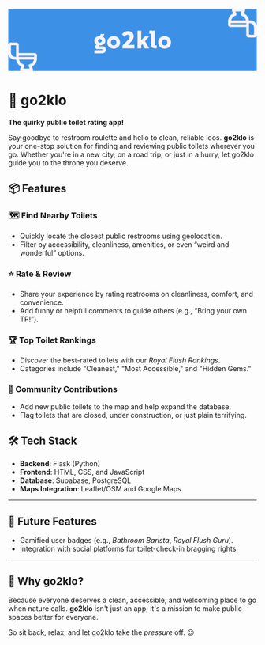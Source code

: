 ![banner where?](https://github.com/czett/go2klo/blob/main/static/img/banner.png)

# 🚽 go2klo  

**The quirky public toilet rating app!**  

Say goodbye to restroom roulette and hello to clean, reliable loos. **go2klo** is your one-stop solution for finding and reviewing public toilets wherever you go. Whether you're in a new city, on a road trip, or just in a hurry, let go2klo guide you to the throne you deserve.  


## 📦 Features  

### 🗺️ Find Nearby Toilets  
- Quickly locate the closest public restrooms using geolocation.  
- Filter by accessibility, cleanliness, amenities, or even “weird and wonderful” options.  

### ⭐ Rate & Review  
- Share your experience by rating restrooms on cleanliness, comfort, and convenience.  
- Add funny or helpful comments to guide others (e.g., “Bring your own TP!”).  

### 🏆 Top Toilet Rankings  
- Discover the best-rated toilets with our *Royal Flush Rankings*.  
- Categories include "Cleanest," "Most Accessible," and "Hidden Gems."  

### 🤝 Community Contributions  
- Add new public toilets to the map and help expand the database.  
- Flag toilets that are closed, under construction, or just plain terrifying.  


## 🛠️ Tech Stack  

- **Backend**: Flask (Python)  
- **Frontend**: HTML, CSS, and JavaScript  
- **Database**: Supabase, PostgreSQL
- **Maps Integration**: Leaflet/OSM and Google Maps

---

## 🚧 Future Features  

- Gamified user badges (e.g., *Bathroom Barista*, *Royal Flush Guru*).  
- Integration with social platforms for toilet-check-in bragging rights.  

---

## 🤔 Why go2klo?  

Because everyone deserves a clean, accessible, and welcoming place to go when nature calls. **go2klo** isn't just an app; it's a mission to make public spaces better for everyone.  

So sit back, relax, and let go2klo take the *pressure* off. 😉  
